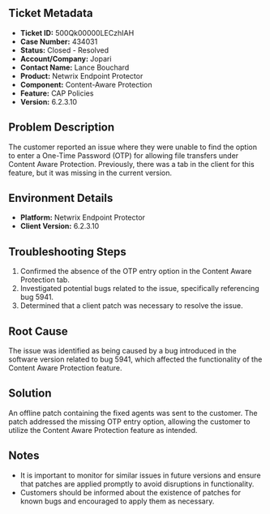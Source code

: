 ## Ticket Metadata
- **Ticket ID:** 500Qk00000LECzhIAH
- **Case Number:** 434031
- **Status:** Closed - Resolved
- **Account/Company:** Jopari
- **Contact Name:** Lance Bouchard
- **Product:** Netwrix Endpoint Protector
- **Component:** Content-Aware Protection
- **Feature:** CAP Policies
- **Version:** 6.2.3.10

## Problem Description
The customer reported an issue where they were unable to find the option to enter a One-Time Password (OTP) for allowing file transfers under Content Aware Protection. Previously, there was a tab in the client for this feature, but it was missing in the current version.

## Environment Details
- **Platform:** Netwrix Endpoint Protector
- **Client Version:** 6.2.3.10

## Troubleshooting Steps
1. Confirmed the absence of the OTP entry option in the Content Aware Protection tab.
2. Investigated potential bugs related to the issue, specifically referencing bug 5941.
3. Determined that a client patch was necessary to resolve the issue.

## Root Cause
The issue was identified as being caused by a bug introduced in the software version related to bug 5941, which affected the functionality of the Content Aware Protection feature.

## Solution
An offline patch containing the fixed agents was sent to the customer. The patch addressed the missing OTP entry option, allowing the customer to utilize the Content Aware Protection feature as intended.

## Notes
- It is important to monitor for similar issues in future versions and ensure that patches are applied promptly to avoid disruptions in functionality.
- Customers should be informed about the existence of patches for known bugs and encouraged to apply them as necessary.